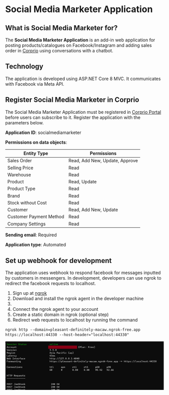 ﻿# Social Media Marketer Application
## What is Social Media Marketer for?
The **Social Media Marketer Application** is an add-in web application for posting products/catalogues on Facebook/Instagram and adding sales order in [Corprio](https://www.corprio.com) using conversations with a chatbot.
## Technology
The application is developed using ASP.NET Core 8 MVC. It communicates with Facebook via Meta API.
## Register Social Media Marketer in Corprio
The Social Media Marketer Application must be registered in [Corprio Portal](https://portal.corprio.com) before users can subscribe to it.  Register the application with the parameters below.

**Application ID**: socialmediamarketer

**Permissions on data objects**:

|Entity Type|Permissions|
|-----------|----------|
|Sales Order|Read, Add New, Update, Approve|
|Selling Price|Read|
|Warehouse|Read|
|Product|Read, Update|
|Product Type|Read|
|Brand|Read|
|Stock without Cost|Read|
|Customer|Read, Add New, Update|
|Customer Payment Method|Read|
|Company Settings|Read|

**Sending email**: Required

**Application type**: Automated

## Set up webhook for development
The application uses webhook to respond facebook for messages inputted by customers in messengers.  In development, developers can use ngrok to redirect the facebook requests to localhost.
1. Sign up at [ngrok](https://ngrok.com/)
1. Download and install the ngrok agent in the developer machine
1. 
1. Connect the ngrok agent to your account
1. Create a static domain in ngrok (optional step)
1. Redirect web requests to localhost by running the command
```
ngrok http --domain=pleasant-definitely-macaw.ngrok-free.app https://localhost:44330 --host-header="localhost:44330"
```
![ngrok in action](resources/images/ngrok_in_action.png)